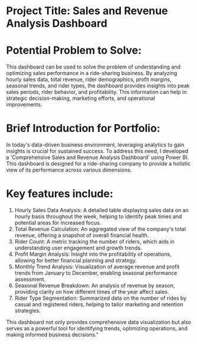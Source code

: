 # Project Title: Sales and Revenue Analysis Dashboard

# Potential Problem to Solve:
This dashboard can be used to solve the problem of understanding and optimizing sales performance in a ride-sharing business. By analyzing hourly sales data, total revenue, rider demographics, profit margins, seasonal trends, and rider types, the dashboard provides insights into peak sales periods, rider behavior, and profitability. This information can help in strategic decision-making, marketing efforts, and operational improvements.

# Brief Introduction for Portfolio:
In today's data-driven business environment, leveraging analytics to gain insights is crucial for sustained success. To address this need, I developed a 'Comprehensive Sales and Revenue Analysis Dashboard' using Power BI. This dashboard is designed for a ride-sharing company to provide a holistic view of its performance across various dimensions.

# Key features include:

1. Hourly Sales Data Analysis: A detailed table displaying sales data on an hourly basis throughout the week, helping to identify peak times and potential areas for increased focus.
2. Total Revenue Calculation: An aggregated view of the company's total revenue, offering a snapshot of overall financial health.
3. Rider Count: A metric tracking the number of riders, which aids in understanding user engagement and growth trends.
4. Profit Margin Analysis: Insight into the profitability of operations, allowing for better financial planning and strategy.
5. Monthly Trend Analysis: Visualization of average revenue and profit trends from January to December, enabling seasonal performance assessment.
6. Seasonal Revenue Breakdown: An analysis of revenue by season, providing clarity on how different times of the year affect sales.
7. Rider Type Segmentation: Summarized data on the number of rides by casual and registered riders, helping to tailor marketing and retention strategies.

This dashboard not only provides comprehensive data visualization but also serves as a powerful tool for identifying trends, optimizing operations, and making informed business decisions."

